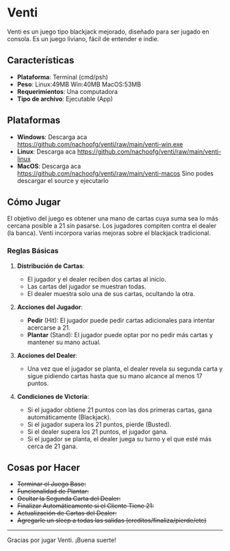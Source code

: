 # Venti

Venti es un juego tipo blackjack mejorado, diseñado para ser jugado en consola. Es un juego liviano, fácil de entender e indie.

## Características

- **Plataforma**: Terminal (cmd/psh)
- **Peso**: Linux:49MB Win:40MB MacOS:53MB
- **Requerimientos**: Una computadora
- **Tipo de archivo**: Ejecutable (App)

## Plataformas

- **Windows**: Descarga aca https://github.com/nachoofg/venti/raw/main/venti-win.exe
- **Linux**: Descarga aca https://github.com/nachoofg/venti/raw/main/venti-linux
- **MacOS**: Descarga aca https://github.com/nachoofg/venti/raw/main/venti-macos
Sino podes descargar el source y ejecutarlo

## Cómo Jugar

El objetivo del juego es obtener una mano de cartas cuya suma sea lo más cercana posible a 21 sin pasarse. Los jugadores compiten contra el dealer (la banca). Venti incorpora varias mejoras sobre el blackjack tradicional.

### Reglas Básicas

1. **Distribución de Cartas**:
    - El jugador y el dealer reciben dos cartas al inicio.
    - Las cartas del jugador se muestran todas.
    - El dealer muestra solo una de sus cartas, ocultando la otra.

2. **Acciones del Jugador**:
    - **Pedir** (Hit): El jugador puede pedir cartas adicionales para intentar acercarse a 21.
    - **Plantar** (Stand): El jugador puede optar por no pedir más cartas y mantener su mano actual.

3. **Acciones del Dealer**:
    - Una vez que el jugador se planta, el dealer revela su segunda carta y sigue pidiendo cartas hasta que su mano alcance al menos 17 puntos.

4. **Condiciones de Victoria**:
    - Si el jugador obtiene 21 puntos con las dos primeras cartas, gana automáticamente (Blackjack).
    - Si el jugador supera los 21 puntos, pierde (Busted).
    - Si el dealer supera los 21 puntos, el jugador gana.
    - Si el jugador se planta, el dealer juega su turno y el que esté más cerca de 21 gana.

## Cosas por Hacer
* ~~Terminar el Juego Base:~~
* ~~Funcionalidad de Plantar:~~
* ~~Ocultar la Segunda Carta del Dealer:~~
* ~~Finalizar Automáticamente si el Cliente Tiene 21:~~
* ~~Actualización de Cartas del Dealer:~~
* ~~Agregarle un sleep a todas las salidas (creditos/finaliza/pierde/etc)~~

---

Gracias por jugar Venti. ¡Buena suerte!
